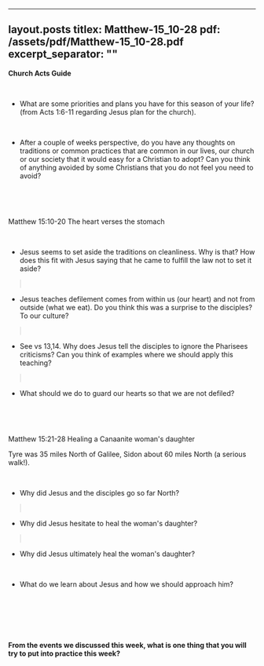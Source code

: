 
---
layout.posts
titlex: Matthew-15_10-28
pdf: /assets/pdf/Matthew-15_10-28.pdf
excerpt_separator: "<!--excerpt-->"
---
**Church Acts Guide**

 

-   What are some priorities and plans you have for this season of your
    life? (from Acts 1:6-11 regarding Jesus plan for the church).

 

-   After a couple of weeks perspective, do you have any thoughts on
    traditions or common practices that are common in our lives, our
    church or our society that it would easy for a Christian to adopt?
    Can you think of anything avoided by some Christians that you do not
    feel you need to avoid?

 <!--excerpt-->

 

Matthew 15:10-20 The heart verses the stomach

 

-   Jesus seems to set aside the traditions on cleanliness. Why is that?
    How does this fit with Jesus saying that he came to fulfill the law
    not to set it aside?

>  

-   Jesus teaches defilement comes from within us (our heart) and not
    from outside (what we eat). Do you think this was a surprise to the
    disciples? To our culture?

>  

-   See vs 13,14. Why does Jesus tell the disciples to ignore the
    Pharisees criticisms? Can you think of examples where we should
    apply this teaching?

>  

-   What should we do to guard our hearts so that we are not defiled?

 

 

Matthew 15:21-28 Healing a Canaanite woman\'s daughter

Tyre was 35 miles North of Galilee, Sidon about 60 miles North (a
serious walk!).

 

-   Why did Jesus and the disciples go so far North?

>  

-   Why did Jesus hesitate to heal the woman\'s daughter?

>  

-   Why did Jesus ultimately heal the woman\'s daughter?

 

-   What do we learn about Jesus and how we should approach him?

 

 

 

**From the events we discussed this week, what is one thing that you
will try to put into practice this week?**
